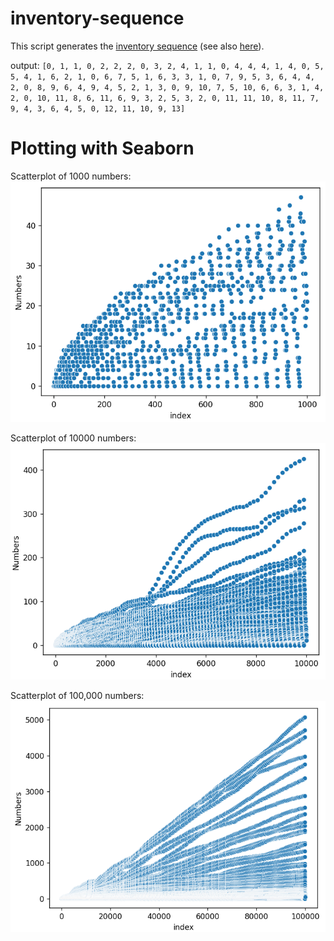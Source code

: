 # inventory-sequence
This script generates the [inventory sequence](https://www.youtube.com/watch?v=rBU9E-ZOZAI) (see also [here](https://oeis.org/search?q=inventory&language=english&go=Search)). 

output: `[0, 1, 1, 0, 2, 2, 2, 0, 3, 2, 4, 1, 1, 0, 4, 4, 4, 1, 4, 0, 5, 5, 4, 1, 6, 2, 1, 0, 6, 7, 5, 1, 6, 3, 3, 1, 0, 7, 9, 5, 3, 6, 4, 4, 2, 0, 8, 9, 6, 4, 9, 4, 5, 2, 1, 3, 0, 9, 10, 7, 5, 10, 6, 6, 3, 1, 4, 2, 0, 10, 11, 8, 6, 11, 6, 9, 3, 2, 5, 3, 2, 0, 11, 11, 10, 8, 11, 7, 9, 4, 3, 6, 4, 5, 0, 12, 11, 10, 9, 13]`

# Plotting with Seaborn
Scatterplot of 1000 numbers:
![1000 numbers](1000.png)

Scatterplot of 10000 numbers:
![10000 numbers](10000.png)

Scatterplot of 100,000 numbers:
![100,000 numbers](100000.png)